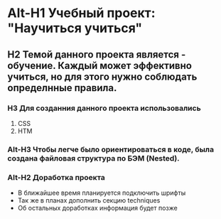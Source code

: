 # Alt-H1 Учебный проект: "Научиться учиться"
## H2 Темой данного проекта является - обучение. Каждый может эффективно учиться, но для этого нужно соблюдать определнные правила. 
### H3  Для созданния данного проекта использовались
1. CSS
2. HTM
### Alt-H3 Чтобы легче было ориентироваться в коде, была создана файловая структура по БЭМ (Nested).
### Alt-H2 Доработка проекта
* В ближайшее время планируется подключить шрифты
* Так же в планах дополнить секцию techniques
* Об остальных доработках информация будет позже

